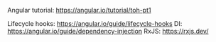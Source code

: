 Angular tutorial: https://angular.io/tutorial/toh-pt1

Lifecycle hooks: https://angular.io/guide/lifecycle-hooks
DI: https://angular.io/guide/dependency-injection
RxJS: https://rxjs.dev/
